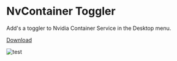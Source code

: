 # NvContainer Toggler
Add's a toggler to Nvidia Container Service in the Desktop menu.

[Download](https://github.com/gzmatte/NvidiaTweaks/releases/download/NvContainer/NvContainer.bat)

![test](https://github.com/gzmatte/NvidiaTweaks/assets/117684932/17595d45-d39c-431a-b214-b6588442de19)
